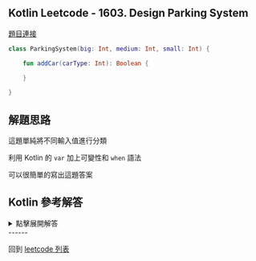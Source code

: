 ## Kotlin Leetcode - 1603. Design Parking System

[題目連接](https://leetcode.com/problems/design-parking-system/)

```kotlin
class ParkingSystem(big: Int, medium: Int, small: Int) {

    fun addCar(carType: Int): Boolean {
        
    }

}
```

## 解題思路

這題單純將不同輸入值進行分類

利用 Kotlin 的 `var` 加上可變性和 `when` 語法

可以很簡單的寫出這題答案

## Kotlin 參考解答

<details>
  <summary markdown='span'>點擊展開解答</summary>

```kotlin
class ParkingSystem(var big: Int, var medium: Int, var small: Int) {
    fun addCar(carType: Int): Boolean = when (carType) {
        1 -> big-- > 0
        2 -> medium-- > 0
        3 -> small-- > 0
        else -> false
    }
}
```

</details>
------

回到 [leetcode 列表](index.md)
